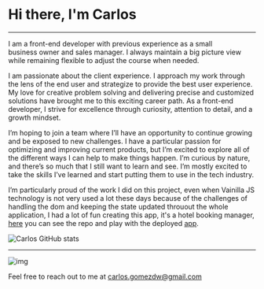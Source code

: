 # Hi there, I'm Carlos
-----------------------
I am a front-end developer with previous experience as a small business owner and sales manager. I always maintain a big picture view while remaining flexible to adjust the course when needed.

I am passionate about the client experience. I approach my work through the lens of the end user and strategize to provide the best user experience. My love for creative problem solving and delivering precise and customized solutions have brought me to this exciting career path. As a front-end developer, I strive for excellence through curiosity, attention to detail, and a growth mindset.

 I’m hoping to join a team where I’ll have an opportunity to continue growing and be exposed to new challenges. I have a particular passion for optimizing and improving current products, but I’m excited to explore all of the different ways I can help to make things happen. I’m curious by nature, and there’s so much that I still want to learn and see. I’m mostly excited to take the skills I’ve learned and start putting them to use in the tech industry.
 
 I’m particularly proud of the work I did on this project, even when Vainilla JS technology is not very used a lot these days because of the challenges of handling the dom and keeping the state updated throuout the whole application, I had a lot of fun creating this app, it's a hotel booking manager, [here](https://github.com/karmacarlos/overlook-2021) you can see the repo and play with the deployed [app](https://karmacarlos.github.io/overlook-2021/).

![Carlos GitHub stats](https://github-readme-stats.vercel.app/api?username=karmacarlos&count_private=true&show_icons=true&theme=cobalt2&hide=stars)
____________________________________________________________________________________________________________________________

![img](https://img.shields.io/badge/HTML5-E34F26?style=for-the-badge&logo=html5&logoColor=white)

Feel free to reach out to me at carlos.gomezdw@gmail.com

